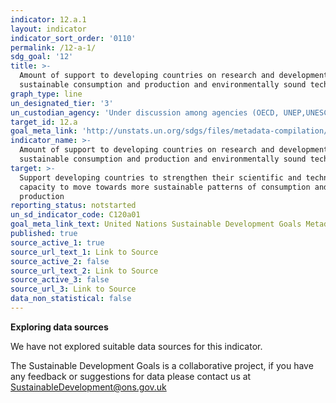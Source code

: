 ```yaml
---
indicator: 12.a.1
layout: indicator
indicator_sort_order: '0110'
permalink: /12-a-1/
sdg_goal: '12'
title: >-
  Amount of support to developing countries on research and development for
  sustainable consumption and production and environmentally sound technologies
graph_type: line
un_designated_tier: '3'
un_custodian_agency: 'Under discussion among agencies (OECD, UNEP,UNESCO-UIS,World Bank)'
target_id: 12.a
goal_meta_link: 'http://unstats.un.org/sdgs/files/metadata-compilation/Metadata-Goal-12.pdf'
indicator_name: >-
  Amount of support to developing countries on research and development for
  sustainable consumption and production and environmentally sound technologies
target: >-
  Support developing countries to strengthen their scientific and technological
  capacity to move towards more sustainable patterns of consumption and
  production
reporting_status: notstarted
un_sd_indicator_code: C120a01
goal_meta_link_text: United Nations Sustainable Development Goals Metadata (pdf 782kB)
published: true
source_active_1: true
source_url_text_1: Link to Source
source_active_2: false
source_url_text_2: Link to Source
source_active_3: false
source_url_3: Link to Source
data_non_statistical: false
---
```

**Exploring data sources**

We have not explored suitable data sources for this indicator. 

The Sustainable Development Goals is a collaborative project, if you have any feedback or suggestions for data please contact us at <SustainableDevelopment@ons.gov.uk>
